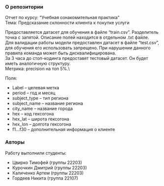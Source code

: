 ### О репозитории
Отчет по курсу: "Учебная ознакомительная практика"\
Тема: Предсказание склонности клиента к покупке услуги 

Предоставляется датасет для обучения в файле “train.csv”. Разделитель точка с запятой. Описание полей находится в отдельном .txt файле.\
Для валидации работы модели предоставлен датасет в файле “test.csv”, для обучения его использовать запрещено. При нарушении данного правила команда может быть дисквалифицирована.\
За 3 часа до стоп-кодинга предоставят тестовый датасет. Он будет иметь аналогичную структуру.\
Метрика: precision на топ 5%.\

Поля:
-	Label – целевая метка
-	period – год и месяц
-	subject_type – тип региона
-	subject_name – название региона
-	city_name – название города
-	hex – код гексогона
-	hex_lat – широта гексогона
-	hex_lon – долгота гексогона
-	f1…f30 – дополнительная информация о клиенте

### Авторы
Работу выполнили студенты:
- Цвирко Тимофей (группы 22203)
- Курочкин Дмитрий (группы 22203)
- Каличенко Артем (группы 22203)
- Гордеев Никита (группа 22107)
